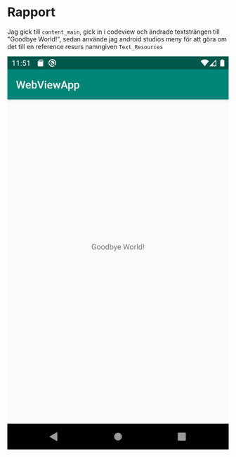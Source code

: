 
# Rapport

Jag gick till `content_main`, gick in i codeview och ändrade textsträngen till "Goodbye World!",
sedan använde jag android studios meny för att göra om det till en reference resurs namngiven
`Text_Resources`

![](Screenshot_Rapport1.png)
